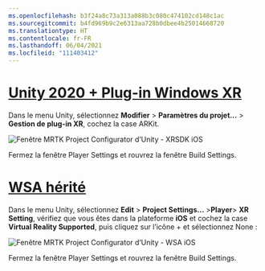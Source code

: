 ```yaml
---
ms.openlocfilehash: b3f24a8c73a313a088b3c080c474102cd148c1ac
ms.sourcegitcommit: b4fd969b9c2e6313aa728b0dbee4b25014668720
ms.translationtype: HT
ms.contentlocale: fr-FR
ms.lasthandoff: 06/04/2021
ms.locfileid: "111403412"
---
```

# <a name="unity-2020--windows-xr-plugin"></a>[Unity 2020 + Plug-in Windows XR](#tab/winxr)

Dans le menu Unity, sélectionnez **Modifier** > **Paramètres du projet...**  > **Gestion de plug-in XR**, cochez la case ARKit.

![Fenêtre MRTK Project Configurator d’Unity - XRSDK iOS](../images/mr-learning-asa/asa-05-section3-step1-2-1-XRSDK-ios.png)

Fermez la fenêtre Player Settings et rouvrez la fenêtre Build Settings.

# <a name="legacy-wsa"></a>[WSA hérité](#tab/wsa)

Dans le menu Unity, sélectionnez **Edit** > **Project Settings...**  >**Player**> **XR Setting**, vérifiez que vous êtes dans la plateforme **iOS** et cochez la case **Virtual Reality Supported**, puis cliquez sur l’icône + et sélectionnez None :

![Fenêtre MRTK Project Configurator d’Unity - WSA iOS](../images/mr-learning-asa/asa-05-section3-step1-2-1-Legacy-ios.PNG)

Fermez la fenêtre Player Settings et rouvrez la fenêtre Build Settings.
